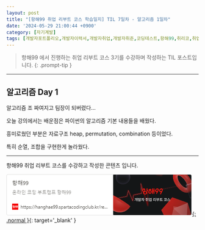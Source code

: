 ```yaml
---
layout: post
title: "[항해99 취업 리부트 코스 학습일지] TIL 7일차 - 알고리즘 1일차"
date: '2024-05-29 21:00:44 +0900'
category: [자기계발]
tags: [개발자포트폴리오,개발자이력서,개발자취업,개발자취준,코딩테스트,항해99,취리코,취업리부트코스]
---
```


> 항해99 에서 진행하는 취업 리부트 코스 3기를 수강하며 작성하는 TIL 포스트입니다.
{: .prompt-tip }

---

## 알고리즘 Day 1
알고리즘 조 짜여지고 팀장이 되버렸다...

오늘 강의에서는 배운점은 파이썬의 알고리즘 기본 내용들을 배웠다.

흥미로웠던 부분은 자료구조 heap, permutation, combination 등이었다.

특히 순열, 조합을 구현한게 놀라웠다.

---

항해99 취업 리부트 코스를 수강하고 작성한 콘텐츠 입니다.

[![항해99 - 온라인 코딩 부트캠프 항해99](/assets/img/captures/1_hanghae99.png){: .normal }](https://hanghae99.spartacodingclub.kr/reboot){: target='_blank' }